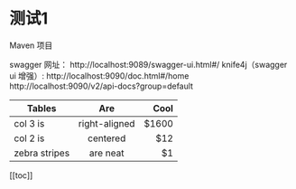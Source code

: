 # 测试1
Maven 项目

swagger 网址： http://localhost:9089/swagger-ui.html#/
knife4j（swagger ui 增强）: http://localhost:9090/doc.html#/home
http://localhost:9090/v2/api-docs?group=default

| Tables        | Are           | Cool  |
| ------------- |:-------------:| -----:|
| col 3 is      | right-aligned | $1600 |
| col 2 is      | centered      |   $12 |
| zebra stripes | are neat      |    $1 |

[[toc]]
